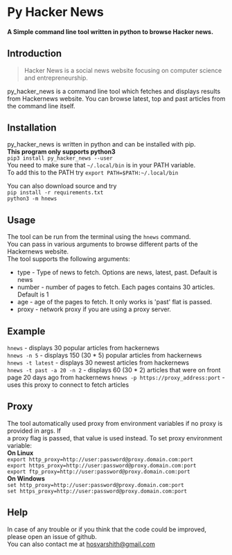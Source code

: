 # **Py Hacker News**

#### A Simple command line tool written in python to browse Hacker news.

## **Introduction**
>Hacker News is a social news website focusing on computer science and entrepreneurship.  

py_hacker_news is a command line tool which fetches and displays results from Hackernews website.
You can browse latest, top and past articles from the command line itself. 

## **Installation**
py_hacker_news is written in python and can be installed with pip.  
**This program only supports python3**  
`pip3 install py_hacker_news --user`  
You need to make sure that `~/.local/bin` is in your PATH variable.  
To add this to the PATH try `export PATH=$PATH:~/.local/bin`  
  
You can also download source and try  
`pip install -r requirements.txt`  
`python3 -m hnews`

## **Usage**
The tool can be run from the terminal using the `hnews` command.  
You can pass in various arguments to browse different parts of the Hackernews website.  
The tool supports the following arguments:  
* type - Type of news to fetch. Options are news, latest, past. Default is news
* number - number of pages to fetch. Each pages contains 30 articles. Default is 1
* age - age of the pages to fetch. It only works is 'past' flat is passed. 
* proxy - network proxy if you are using a proxy server. 


## **Example**
`hnews` - displays 30 popular articles from hackernews  
`hnews -n 5` - displays 150 (30 * 5) popular articles from hackernews  
`hnews -t latest` - displays 30 newest articles from hackernews  
`hnews -t past -a 20 -n 2` - displays  60 (30 * 2) articles that were on front page 20 days ago from hackernews
`hnews -p https://proxy_address:port` - uses this proxy to connect to fetch articles

## **Proxy**
The tool automatically used proxy from environment variables if no proxy is provided in args. If   
a proxy flag is passed, that value is used instead. To set proxy environment variable:  
**On Linux**  
`export http_proxy=http://user:password@proxy.domain.com:port`  
`export https_proxy=http://user:password@proxy.domain.com:port`  
`export ftp_proxy=http://user:password@proxy.domain.com:port`  
**On Windows**  
`set http_proxy=http://user:password@proxy.domain.com:port`  
`set https_proxy=http://user:password@proxy.domain.com:port`  
  
## **Help**
In case of any trouble or if you think that the code could be improved, please open an issue of github.  
You can also contact me at hosvarshith@gmail.com